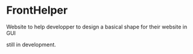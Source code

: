 # FrontHelper
Website to help developper to design a basical shape for their website in GUI

still in development.
